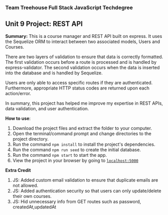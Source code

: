 ### Team Treehouse Full Stack JavaScript Techdegree

## Unit 9 Project: REST API

**Summary:** This is a course manager and REST API built on express.  It uses the Sequelize ORM to interact between two associated models, Users and Courses.

There are two layers of validation to ensure that data is correctly formatted.  The first validation occurs before a route is processed and is handled by express-validator.  The second validation occurs when the data is inserted into the database and is handled by Sequelize.

Users are only able to access specific routes if they are authenticated.  Furthermore, appropriate HTTP status codes are returned upon each action/error.  

In summary, this project has helped me improve my expertise in REST APIs, data validation, and user authentication.


**How to use**:

1. Download the project files and extract the folder to your computer.
2. Open the terminal/command prompt and change directories to the project directory.
3. Run the command `npm install` to install the project's dependencies.
4. Run the command `npm run seed` to create the initial database.
5. Run the command `npm start` to start the app.    
6. View the project in your browser by going to [`localhost:5000`](http://localhost:5000/)


**Extra Credit**

1. JS: Added custom email validation to ensure that duplicate emails are not allowed.
2. JS: Added authentication security so that users can only update/delete their own courses.
3. JS: Hid unnecessary info from GET routes such as password, createdAt,updatedAt
